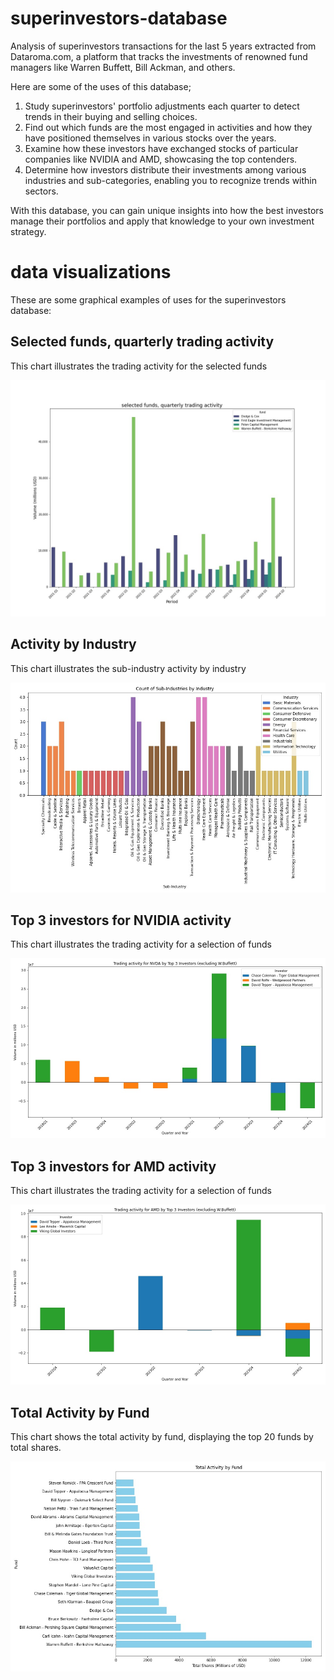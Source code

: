 # superinvestors-database
Analysis of superinvestors transactions for the last 5 years extracted from Dataroma.com, a platform that tracks the investments of renowned fund managers like Warren Buffett, Bill Ackman, and others.

Here are some of the uses of this database;
1. Study superinvestors' portfolio adjustments each quarter to detect trends in their buying and selling choices.
2. Find out which funds are the most engaged in activities and how they have positioned themselves in various stocks over the years.
3. Examine how these investors have exchanged stocks of particular companies like NVIDIA and AMD, showcasing the top contenders.
4. Determine how investors distribute their investments among various industries and sub-categories, enabling you to recognize trends within sectors.

With this database, you can gain unique insights into how the best investors manage their portfolios and apply that knowledge to your own investment strategy.

# data visualizations

These are some graphical examples of uses for the superinvestors database:

## Selected funds, quarterly trading activity 

This chart illustrates the trading activity for the selected funds

![Quarterly trading activity](Trading_activity_by_fund.jpg)  

## Activity by Industry

This chart illustrates the sub-industry activity by industry 

![Activity by Industry](Sub-industries_by_industry.jpg)

## Top 3 investors for NVIDIA activity 

This chart illustrates the trading activity for a selection of funds

![Trading activity NVIDIA](activity_by_symbol_NVDA.jpg)  

## Top 3 investors for AMD activity 

This chart illustrates the trading activity for a selection of funds

![Trading activity AMD](activity_by_symbol_AMD.jpg)  

## Total Activity by Fund

This chart shows the total activity by fund, displaying the top 20 funds by total shares.

![Total Activity by Fund](activity_by_fund.jpg)


